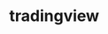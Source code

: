<!-- generated by markdown-notes-tree -->

# tradingview

<!-- optional markdown-notes-tree directory description starts here -->

<!-- optional markdown-notes-tree directory description ends here -->


